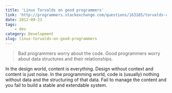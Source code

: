 ```yaml
---
title: 'Linus Torvalds on good programmers'
link: 'http://programmers.stackexchange.com/questions/163185/torvalds-quote-about-good-programmer'
date: 2012-09-23
tags:
    - dev
category: Development
slug: linus-torvalds-on-good-programmers
---
```


> Bad programmers worry about the code. Good programmers worry about data structures and their
> relationships.

In the design world, content is everything. Design without context and content is just noise. In the
programming world, code is (usually) nothing without data and the structuring of that data. Fail to
manage the content and you fail to build a stable and extendable system.
